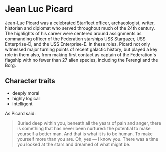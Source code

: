 # Jean Luc Picard

Jean-Luc Picard was a celebrated Starfleet officer, archaeologist, writer, historian and diplomat who served throughout much of the 24th century. The highlights of his career were centered around assignments as commanding officer of the Federation starships USS Stargazer, USS Enterprise-D, and the USS Enterprise-E. In these roles, Picard not only witnessed major turning points of recent galactic history, but played a key role in them also, from making first contact as captain of the Federation's flagship with no fewer than 27 alien species, including the Ferengi and the Borg. 

## Character traits

* deeply moral
* highly logical
* intelligent

As Picard said:

> Buried deep within you, beneath all the years of pain and anger, 
> there is something that has never been nurtured: 
> the potential to make yourself a better man. 
> And that is what it is to be human. 
> To make yourself more than you are. 
> Oh, yes — I know you. 
> There was a time you looked at the stars and dreamed of what might be. 